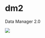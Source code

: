 # dm2
Data Manager 2.0

![](https://user.fm/files/v2-7105a9d3fadffefe2bcb69b5d13a8550/screencapture-localhost-1234-2020-07-17-03_25_55.png)
